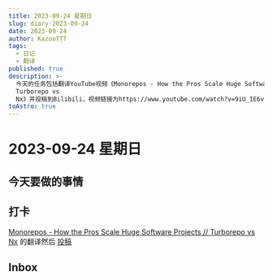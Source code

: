 ```yaml
---
title: 2023-09-24 星期日
slug: diary-2023-09-24
date: 2023-09-24
author: KazooTTT
tags:
  - 日记
  - 翻译
published: true
description: >-
  今天的任务包括翻译YouTube视频《Monorepos - How the Pros Scale Huge Software Projects //
  Turborepo vs
  Nx》并投稿到Bilibili，视频链接为https://www.youtube.com/watch?v=9iU_IE6vnJ8，投稿链接为https://www.bilibili.com/video/BV1uz4y1V7cb/?spm_id_from=..search-card.all.click&vd_source=729e6f70ca3cee328ccece68cb2bbd30。此外，还有待处理的inbox事项。
toAstro: true
---
```


# 2023-09-24 星期日

<!-- start of weread -->
<!-- end of weread -->

## 今天要做的事情

## 打卡

[Monorepos - How the Pros Scale Huge Software Projects // Turborepo vs Nx](https://www.youtube.com/watch?v=9iU_IE6vnJ8) 的翻译然后 [投稿](https://www.bilibili.com/video/BV1uz4y1V7cb/?spm_id_from=..search-card.all.click&vd_source=729e6f70ca3cee328ccece68cb2bbd30)

## Inbox